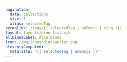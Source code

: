 ```yaml
---
pagination:
  data: collections
  size: 1
  alias: selectedTag
permalink: /tags/{{ selectedTag | noEmoji | slug }}/
layout: layouts/dino-list.njk
allDinosLabel: Alle Dinos
icon: /img/icons/dinosaurier.png
eleventyComputed:
  metaTitle: "{{ selectedTag | noEmoji }}"
---
```

